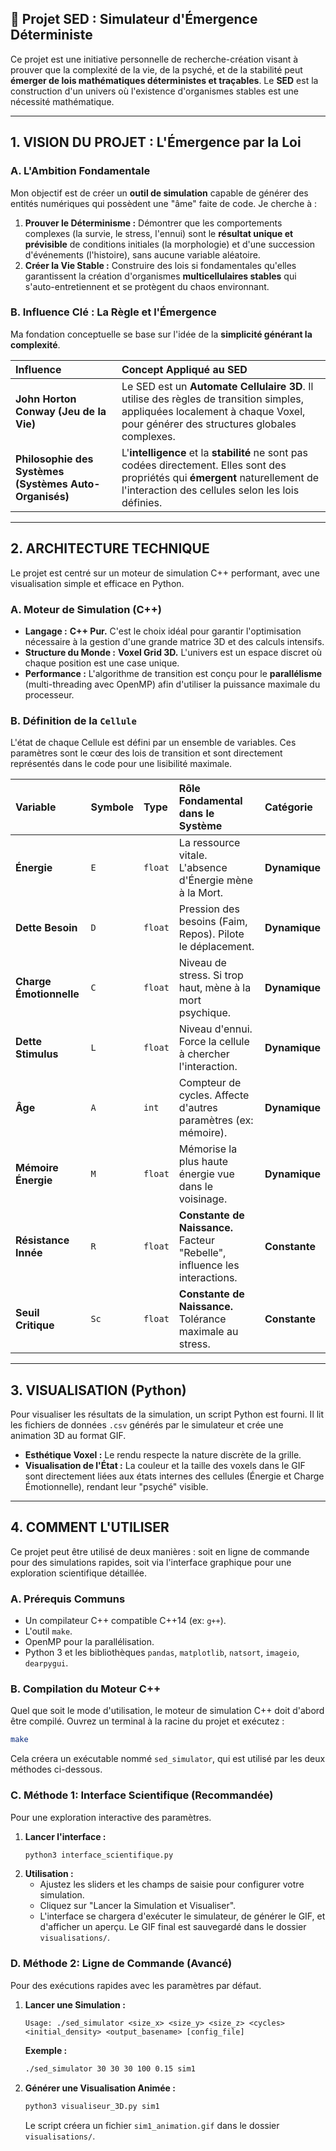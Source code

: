 ## 🔬 Projet SED : Simulateur d'Émergence Déterministe

Ce projet est une initiative personnelle de recherche-création visant à prouver que la complexité de la vie, de la psyché, et de la stabilité peut **émerger de lois mathématiques déterministes et traçables**. Le **SED** est la construction d'un univers où l'existence d'organismes stables est une nécessité mathématique.

---

## 1. VISION DU PROJET : L'Émergence par la Loi

### A. L'Ambition Fondamentale

Mon objectif est de créer un **outil de simulation** capable de générer des entités numériques qui possèdent une "âme" faite de code. Je cherche à :

1.  **Prouver le Déterminisme :** Démontrer que les comportements complexes (la survie, le stress, l'ennui) sont le **résultat unique et prévisible** de conditions initiales (la morphologie) et d'une succession d'événements (l'histoire), sans aucune variable aléatoire.
2.  **Créer la Vie Stable :** Construire des lois si fondamentales qu'elles garantissent la création d'organismes **multicellulaires stables** qui s'auto-entretiennent et se protègent du chaos environnant.

### B. Influence Clé : La Règle et l'Émergence

Ma fondation conceptuelle se base sur l'idée de la **simplicité générant la complexité**.

| Influence | Concept Appliqué au SED |
| :--- | :--- |
| **John Horton Conway (Jeu de la Vie)** | Le SED est un **Automate Cellulaire 3D**. Il utilise des règles de transition simples, appliquées localement à chaque Voxel, pour générer des structures globales complexes. |
| **Philosophie des Systèmes (Systèmes Auto-Organisés)** | L'**intelligence** et la **stabilité** ne sont pas codées directement. Elles sont des propriétés qui **émergent** naturellement de l'interaction des cellules selon les lois définies. |

---

## 2. ARCHITECTURE TECHNIQUE

Le projet est centré sur un moteur de simulation C++ performant, avec une visualisation simple et efficace en Python.

### A. Moteur de Simulation (C++)

*   **Langage :** **C++ Pur.** C'est le choix idéal pour garantir l'optimisation nécessaire à la gestion d'une grande matrice 3D et des calculs intensifs.
*   **Structure du Monde :** **Voxel Grid 3D.** L'univers est un espace discret où chaque position est une case unique.
*   **Performance :** L'algorithme de transition est conçu pour le **parallélisme** (multi-threading avec OpenMP) afin d'utiliser la puissance maximale du processeur.

### B. Définition de la `Cellule`

L'état de chaque Cellule est défini par un ensemble de variables. Ces paramètres sont le cœur des lois de transition et sont directement représentés dans le code pour une lisibilité maximale.

| Variable | Symbole | Type | Rôle Fondamental dans le Système | Catégorie |
| :--- | :--- | :--- | :--- | :--- |
| **Énergie** | `E` | `float` | La ressource vitale. L'absence d'Énergie mène à la Mort. | **Dynamique** |
| **Dette Besoin** | `D` | `float` | Pression des besoins (Faim, Repos). Pilote le déplacement. | **Dynamique** |
| **Charge Émotionnelle** | `C` | `float` | Niveau de stress. Si trop haut, mène à la mort psychique. | **Dynamique** |
| **Dette Stimulus** | `L` | `float` | Niveau d'ennui. Force la cellule à chercher l'interaction. | **Dynamique** |
| **Âge** | `A` | `int` | Compteur de cycles. Affecte d'autres paramètres (ex: mémoire). | **Dynamique** |
| **Mémoire Énergie**| `M` | `float` | Mémorise la plus haute énergie vue dans le voisinage. | **Dynamique** |
| **Résistance Innée** | `R` | `float` | **Constante de Naissance.** Facteur "Rebelle", influence les interactions. | **Constante** |
| **Seuil Critique** | `Sc` | `float` | **Constante de Naissance.** Tolérance maximale au stress. | **Constante** |


---

## 3. VISUALISATION (Python)

Pour visualiser les résultats de la simulation, un script Python est fourni. Il lit les fichiers de données `.csv` générés par le simulateur et crée une animation 3D au format GIF.

*   **Esthétique Voxel :** Le rendu respecte la nature discrète de la grille.
*   **Visualisation de l'État :** La couleur et la taille des voxels dans le GIF sont directement liées aux états internes des cellules (Énergie et Charge Émotionnelle), rendant leur "psyché" visible.

---

## 4. COMMENT L'UTILISER

Ce projet peut être utilisé de deux manières : soit en ligne de commande pour des simulations rapides, soit via l'interface graphique pour une exploration scientifique détaillée.

### A. Prérequis Communs

- Un compilateur C++ compatible C++14 (ex: `g++`).
- L'outil `make`.
- OpenMP pour la parallélisation.
- Python 3 et les bibliothèques `pandas`, `matplotlib`, `natsort`, `imageio`, `dearpygui`.

### B. Compilation du Moteur C++

Quel que soit le mode d'utilisation, le moteur de simulation C++ doit d'abord être compilé. Ouvrez un terminal à la racine du projet et exécutez :
```bash
make
```
Cela créera un exécutable nommé `sed_simulator`, qui est utilisé par les deux méthodes ci-dessous.

### C. Méthode 1: Interface Scientifique (Recommandée)

Pour une exploration interactive des paramètres.

1.  **Lancer l'interface :**
    ```bash
    python3 interface_scientifique.py
    ```
2.  **Utilisation :**
    - Ajustez les sliders et les champs de saisie pour configurer votre simulation.
    - Cliquez sur "Lancer la Simulation et Visualiser".
    - L'interface se chargera d'exécuter le simulateur, de générer le GIF, et d'afficher un aperçu. Le GIF final est sauvegardé dans le dossier `visualisations/`.

### D. Méthode 2: Ligne de Commande (Avancé)

Pour des exécutions rapides avec les paramètres par défaut.

1.  **Lancer une Simulation :**
    ```
    Usage: ./sed_simulator <size_x> <size_y> <size_z> <cycles> <initial_density> <output_basename> [config_file]
    ```
    **Exemple :**
    ```bash
    ./sed_simulator 30 30 30 100 0.15 sim1
    ```
2.  **Générer une Visualisation Animée :**
    ```bash
    python3 visualiseur_3D.py sim1
    ```
    Le script créera un fichier `sim1_animation.gif` dans le dossier `visualisations/`.